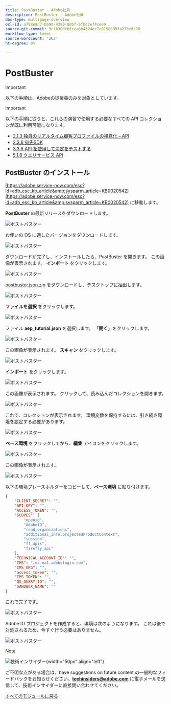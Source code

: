 ```yaml
---
title: PostBuster - Adobe社員
description: PostBuster - Adobe社員
doc-type: multipage-overview
exl-id: a798e9d7-bb99-4390-885f-5fbd2ef4cee9
source-git-commit: 9c1b30dc0fcca6b4324ec7c8158699fa273cdc90
workflow-type: tm+mt
source-wordcount: '263'
ht-degree: 0%

---
```


# PostBuster

>[!IMPORTANT]
>
>以下の手順は、Adobeの従業員のみを対象としています。

>[!IMPORTANT]
>
>以下の手順に従うと、これらの演習で使用する必要なすべての API コレクションが既に利用可能になります。
>
>- [2.1.3 独自のリアルタイム顧客プロファイルの視覚化 – API](./modules/rtcdp-b2c/module2.1/ex3.md)
>- [2.3.6 宛先SDK](./modules/rtcdp-b2c/module2.3/ex6.md)
>- [3.3.6 API を使用して決定をテストする ](./modules/ajo-b2c/module3.3/ex6.md)
>- [5.1.8 クエリサービス API](./modules/datadistiller/module5.1/ex8.md)

## PostBuster のインストール

[https://adobe.service-now.com/esc?id=adb_esc_kb_article&amp;sysparm_article=KB0020542](https://adobe.service-now.com/esc?id=adb_esc_kb_article&amp;sysparm_article=KB0020542) に移動します。

**PostBuster** の最新リリースをダウンロードします。

![ ポストバスター ](./assets/images/pb1.png)

お使いの OS に適したバージョンをダウンロードします。

![ ポストバスター ](./assets/images/pb2.png)

ダウンロードが完了し、インストールしたら、PostBuster を開きます。 この画像が表示されます。 **インポート** をクリックします。

![ ポストバスター ](./assets/images/pb3.png)

[postbuster.json.zip](./assets/postman/postbuster.json.zip) をダウンロードし、デスクトップに抽出します。

![ ポストバスター ](./assets/images/pbpb.png)

**ファイルを選択** をクリックします。

![ ポストバスター ](./assets/images/pb4.png)

ファイル **aep_tutorial.json** を選択します。 「**開く**」をクリックします。

![ ポストバスター ](./assets/images/pb5.png)

この画像が表示されます。 **スキャン** をクリックします。

![ ポストバスター ](./assets/images/pb6.png)

**インポート** をクリックします。

![ ポストバスター ](./assets/images/pb7.png)

この画像が表示されます。 クリックして、読み込んだコレクションを開きます。

![ ポストバスター ](./assets/images/pb8.png)

これで、コレクションが表示されます。 環境変数を保持するには、引き続き環境を設定する必要があります。

![ ポストバスター ](./assets/images/pb9.png)

**ベース環境** をクリックしてから、**編集** アイコンをクリックします。

![ ポストバスター ](./assets/images/pb10.png)

この画像が表示されます。

![ ポストバスター ](./assets/images/pb11.png)

以下の環境プレースホルダーをコピーして、**ベース環境** に貼り付けます。

```json
{
	"CLIENT_SECRET": "",
	"API_KEY": "",
	"ACCESS_TOKEN": "",
	"SCOPES": [
		"openid",
		"AdobeID",
		"read_organizations",
		"additional_info.projectedProductContext",
		"session",
		"ff_apis",
		"firefly_api"
	],
	"TECHNICAL_ACCOUNT_ID": "",
	"IMS": "ims-na1.adobelogin.com",
	"IMS_ORG": "",
	"access_token": "",
	"IMS_TOKEN": "",
	"QS_QUERY_ID": "",
	"SANDBOX_NAME": ""
}
```

これで完了です。

![ ポストバスター ](./assets/images/pb12.png)

Adobe IO プロジェクトを作成すると、環境は次のようになります。 これは後で対処されるため、今すぐ行う必要はありません。

![ ポストバスター ](./assets/images/pb13.png)

>[!NOTE]
>
>![ 技術インサイダー ](./assets/images/techinsiders.png){width="50px" align="left"}
>
>ご不明な点がある場合は、have suggestions on future content の一般的なフィードバックをお知らせください。**techinsiders@adobe.com** に電子メールを送信して、技術インサイダーに直接問い合わせてください。

[すべてのモジュールに戻る](./overview.md)
